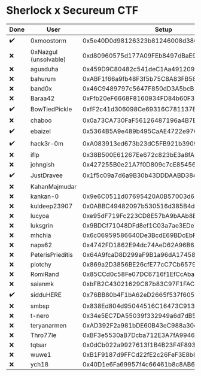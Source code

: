 # Sherlock x Secureum CTF

 Done               | User                  | Setup                                      | Challenge                                  |
 ------------------ | --------------------- | ------------------------------------------ | ------------------------------------------ |
 :heavy_check_mark: | 0xmoostorm            | 0x5e40D0d98126323b81246008d386a93BA091704f | 0xE442a00a4587677c945598e19DF41822e851c1DE |
 :x:                | 0xNazgul (unsolvable) | 0xd80960575d177A09FEb8497dBaE9F6583fcFe297 | 0x75b665c3695293659949c18719d046089F423834 |
 :x:                | agusduha              | 0x459D9C80482c541deC1Aa491209EF598BF7c9344 | 0x4B8df63820cD31D063a160e1C40f8583227591cB |
 :x:                | bahurum               | 0xABF1f66a9fb48F3f5b75C8A83FB5854A9d906343 | 0x68C3CA33c766cd60E4Af98D697EBd541B4DA7968 |
 :x:                | band0x                | 0x46C9489797c5647F850dD3A5bcB13C240bcd383A | 0xD2034a50C5Adc8A190D4f8c8EE18643Ab8A0ff05 |
 :x:                | Baraa42               | 0xFfb20eF6668F8160934FD84b60F3DeD127F787Aa | 0x664152c40e3ba69f3791dd07edb6dbf4444ccf23 |
 :heavy_check_mark: | BowTiedPickle         | 0xfF2c41d306098Ce69316C781137EaF05FABDFF6b | 0xF8e8370A8d0a840DB47B2d52BEe5C549aD04809a |
 :x:                | chaboo                | 0x0a73CA730FaF56126487196a4B7E10B2A9B3df67 | 0x014D1921A1237b6e8fF3FA960333329667F7e242 |
 :heavy_check_mark: | ebaizel               | 0x5364B5A9e489b495CaAE4722e9706C817Cf54433 | 0x784B7A7A25ED38EF830AEFe7985c64f3AdF08346 |
 :heavy_check_mark: | hack3r-0m             | 0xA083913ed673b23dC5FB921b3909021CacFD794C | 0x16051547CbaD42bBec882A7E9e6091796d0D1f50 |
 :x:                | iflp                  | 0x38B500E61267Ee672c823bE3a8fA559236Bd1FD3 | 0x070Cd04E0Ab2bF1E10411f7aB1b0972164F72879 |
 :x:                | johngish              | 0x427255B0e21A7f0D809c7cE854569A10df44378d | 0x2Dec5971b627485A50af67a921C6ADB6CC3ffCe4 |
 :heavy_check_mark: | JustDravee            | 0x1f5c09a7d6a9B30b43DDDAABD384425DEe0ADe91 | 0xc7e13b9c94Eb3902Fa272E83Bb4D19392d09eF4d |
 :x:                | KahanMajmudar         |                                            |
 :x:                | kankan-0              | 0x9e6C0511d07695420A0B57003d6e8c133Cd0185d | 0x7e18A61fd65F5E5Cf693257235a0A1F360aBE7d8 |
 :x:                | kuldeep23907          | 0x0ABBC49482097b530516d385B4dD183b59073f1C | 0x7DC33b58B3258a745C0ADbfC46d8A4B543254f24 |
 :x:                | lucyoa                | 0xe95dF719Fc223CD8E57bA9bAAb8E86bEDF3e5d69 | 0x4C9bf01acEA21DDC7Ca25d49d301B8bDd63c1966 |
 :x:                | luksgrin              | 0x9BDCf71048DFd8ef1C03a7ae3EDe79F04A096B7F | 0x137A5B4bB53A62BD1Db46e563b89D1884afaC0Ac |
 :x:                | mhchia                | 0x6c06959586640De3BcdE69BDcEbF2efDa5d3983B | 0xC2c83168E3bf85A5DEabF25f9f9873085C201C79 |
 :x:                | naps62                | 0x4742FD1862E94dc74AeD62A96B6374E68e658f80 | 0xA1BCb047E9dc4aCcB36c14288239f9283DF3E68e |
 :x:                | PeterisPrieditis      | 0x64A9fcaD8D299aF9B1a96dA17458c0b3D876b687 | 0x94f12A6fb7D9B0cBBc43CdDC6A4827649f757c72 |
 :x:                | plotchy               | 0x869a2D3856BE26cfE77cC7Cb6579219d13373Bc9 | 0xebb997D2FabE73df8cF88Ab28b82B70741592525 |
 :x:                | RomiRand              | 0x85CCd0c58Fe07DC6716f1EfCcAba0164b97ae66B | 0x3dc21F58F3b77aDD4AD5D40992C0B431bdFFc6B8 |
 :x:                | saianmk               | 0xbFB2C43021629C87b83C97F1FAC8D5f6b1078593 | 0xB5193e99607e7e63B49ACC48fCe0AC7A3676e4F6 |
 :heavy_check_mark: | sidduHERE             | 0x76BB80b4F1bA62eD2665f537f605C3593daCc458 | 0x43c3E684cfCD27083f7156E7d883FC7e449e1c59 |
 :x:                | smbsp                 | 0x838Ed804d95044516C16473C91388AE195da0B76 | 0xf8cd9B34e1B526Fef4D0eb2cA595D3D349F2301a |
 :x:                | t-nero                | 0x34e5EC7DA55039f332949a6d7dB506cD94594E12 | 0x2488764643d43f974b3819dc14400543B3DF9904 |
 :x:                | teryanarmen           | 0xAD392F2a981bDE60B43eC988a30ce2aE2d755eD2 | 0x8720D38BbC9212B8fD202BCcda07cff32b6F7920 |
 :x:                | Thro77le              | 0xBF3e5530aB7Dcba712E3A7fA99463d46eb6a0c8e | 0xd9C72eD9DdeF04D0Ab88aE2403C383Ffbd11a71c |
 :x:                | tqtsar                | 0x0dCb022a9927613f1B4B23F4F893515BA196c5c5 | 0x44898e95E81600e7aD0a85F7e1A5daA987BC1365 |
 :x:                | wuwe1                 | 0xB1F9187d9FFCd22fE2c26FeF3E8b8F90C31Ae885 | 0x34D471c17D0fb5eF3029Bda742AE4bed05ff5eB4 |
 :x:                | ych18                 | 0x40D1e6Fa69957f4c66461b8c8AB60108265F52b2 | 0x482b62c99e9ee97126b8a56828f105e07904fd03 |
